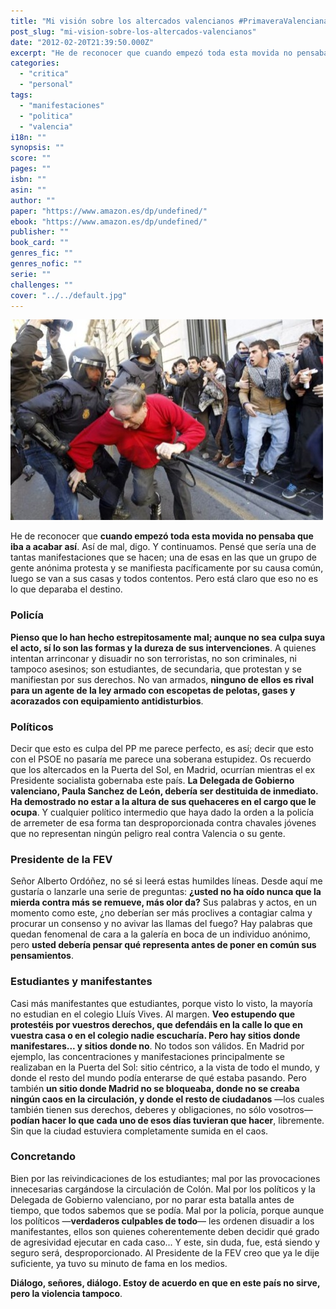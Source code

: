 ```yaml
---
title: "Mi visión sobre los altercados valencianos #PrimaveraValenciana"
post_slug: "mi-vision-sobre-los-altercados-valencianos"
date: "2012-02-20T21:39:50.000Z"
excerpt: "He de reconocer que cuando empezó toda esta movida no pensaba que iba a acabar así. Así de mal, digo. Y continuamos. Pensé que sería una de tantas manifestaciones que se hacen; una de esas en las que un grupo de gente anónima protesta y se manifiesta pacíficamente por su causa común, luego se van a sus casas y todos contentos. Pero está claro que eso no es lo que deparaba el destino."
categories: 
  - "critica"
  - "personal"
tags: 
  - "manifestaciones"
  - "politica"
  - "valencia"
i18n: ""
synopsis: ""
score: ""
pages: ""
isbn: ""
asin: ""
author: ""
paper: "https://www.amazon.es/dp/undefined/"
ebook: "https://www.amazon.es/dp/undefined/"
publisher: ""
book_card: ""
genres_fic: ""
genres_nofic: ""
serie: ""
challenges: ""
cover: "../../default.jpg"
---
```


![](images/PrimaveraValenciana.jpg "PrimaveraValenciana")

He de reconocer que **cuando empezó toda esta movida no pensaba que iba a acabar así**. Así de mal, digo. Y continuamos. Pensé que sería una de tantas manifestaciones que se hacen; una de esas en las que un grupo de gente anónima protesta y se manifiesta pacíficamente por su causa común, luego se van a sus casas y todos contentos. Pero está claro que eso no es lo que deparaba el destino.

### Policía

**Pienso que lo han hecho estrepitosamente mal; aunque no sea culpa suya el acto, sí lo son las formas y la dureza de sus intervenciones**. A quienes intentan arrinconar y disuadir no son terroristas, no son criminales, ni tampoco asesinos; son estudiantes, de secundaria, que protestan y se manifiestan por sus derechos. No van armados, **ninguno de ellos es rival para un agente de la ley armado con escopetas de pelotas, gases y acorazados con equipamiento antidisturbios**.

  

### Políticos

Decir que esto es culpa del PP me parece perfecto, es así; decir que esto con el PSOE no pasaría me parece una soberana estupidez. Os recuerdo que los altercados en la Puerta del Sol, en Madrid, ocurrían mientras el ex Presidente socialista gobernaba este país. **La Delegada de Gobierno valenciano, Paula Sanchez de León, debería ser destituida de inmediato. Ha demostrado no estar a la altura de sus quehaceres en el cargo que le ocupa**. Y cualquier político intermedio que haya dado la orden a la policía de arremeter de esa forma tan desproporcionada contra chavales jóvenes que no representan ningún peligro real contra Valencia o su gente.

  

### Presidente de la FEV

Señor Alberto Ordóñez, no sé si leerá estas humildes líneas. Desde aquí me gustaría o lanzarle una serie de preguntas: **¿usted no ha oído nunca que la mierda contra más se remueve, más olor da?** Sus palabras y actos, en un momento como este, ¿no deberían ser más proclives a contagiar calma y procurar un consenso y no avivar las llamas del fuego? Hay palabras que quedan fenomenal de cara a la galería en boca de un individuo anónimo, pero **usted debería pensar qué representa antes de poner en común sus pensamientos**.

### Estudiantes y manifestantes

Casi más manifestantes que estudiantes, porque visto lo visto, la mayoría no estudian en el colegio Lluís Vives. Al margen. **Veo estupendo que protestéis por vuestros derechos, que defendáis en la calle lo que en vuestra casa o en el colegio nadie escucharía. Pero hay sitios donde manifestares... y sitios donde no**. No todos son válidos. En Madrid por ejemplo, las concentraciones y manifestaciones principalmente se realizaban en la Puerta del Sol: sitio céntrico, a la vista de todo el mundo, y donde el resto del mundo podía enterarse de qué estaba pasando. Pero también **un sitio donde Madrid no se bloqueaba, donde no se creaba ningún caos en la circulación, y donde el resto de ciudadanos** —los cuales también tienen sus derechos, deberes y obligaciones, no sólo vosotros— **podían hacer lo que cada uno de esos días tuvieran que hacer**, libremente. Sin que la ciudad estuviera completamente sumida en el caos.

### Concretando

Bien por las reivindicaciones de los estudiantes; mal por las provocaciones innecesarias cargándose la circulación de Colón. Mal por los políticos y la Delegada de Gobierno valenciano, por no parar esta batalla antes de tiempo, que todos sabemos que se podía. Mal por la policía, porque aunque los políticos —**verdaderos culpables de todo**— les ordenen disuadir a los manifestantes, ellos son quienes coherentemente deben decidir qué grado de agresividad ejecutar en cada caso... Y este, sin duda, fue, está siendo y seguro será, desproporcionado. Al Presidente de la FEV creo que ya le dije suficiente, ya tuvo su minuto de fama en los medios.

**Diálogo, señores, diálogo. Estoy de acuerdo en que en este país no sirve, pero la violencia tampoco**.
